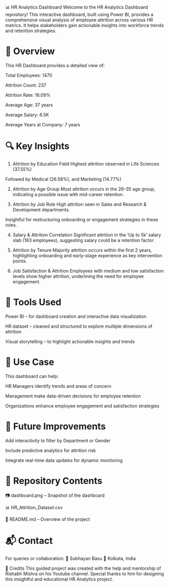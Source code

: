 📊 HR Analytics Dashboard
Welcome to the HR Analytics Dashboard repository! This interactive dashboard, built using Power BI, provides a comprehensive visual analysis of employee attrition across various HR metrics. It helps stakeholders gain actionable insights into workforce trends and retention strategies.

# 📌 Overview
This HR Dashboard provides a detailed view of:

Total Employees: 1470

Attrition Count: 237

Attrition Rate: 16.09%

Average Age: 37 years

Average Salary: 6.5K

Average Years at Company: 7 years

# 🔍 Key Insights
1. Attrition by Education Field
Highest attrition observed in Life Sciences (37.55%)

Followed by Medical (26.58%), and Marketing (14.77%)

2. Attrition by Age Group
Most attrition occurs in the 26–35 age group, indicating a possible issue with mid-career retention.

3. Attrition by Job Role
High attrition seen in Sales and Research & Development departments.

Insightful for restructuring onboarding or engagement strategies in these roles.

4. Salary & Attrition Correlation
Significant attrition in the ‘Up to 5k’ salary slab (163 employees), suggesting salary could be a retention factor.

5. Attrition by Tenure
Majority attrition occurs within the first 2 years, highlighting onboarding and early-stage experience as key intervention points.

6. Job Satisfaction & Attrition
Employees with medium and low satisfaction levels show higher attrition, underlining the need for employee engagement.

# 🧩 Tools Used
Power BI – for dashboard creation and interactive data visualization

HR dataset – cleaned and structured to explore multiple dimensions of attrition

Visual storytelling – to highlight actionable insights and trends

# 💼 Use Case
This dashboard can help:

HR Managers identify trends and areas of concern

Management make data-driven decisions for employee retention

Organizations enhance employee engagement and satisfaction strategies

# 🧠 Future Improvements
Add interactivity to filter by Department or Gender

Include predictive analytics for attrition risk

Integrate real-time data updates for dynamic monitoring

# 📁 Repository Contents
📷 dashboard.png – Snapshot of the dashboard

📊 HR_Attrition_Dataset.csv 

📄 README.md – Overview of the project

# 📬 Contact
For queries or collaboration:
📧 Subhayan Basu
📍 Kolkata, India

🙌 Credits
This guided project was created with the help and mentorship of Rishabh Mishra on his Youtube channel.
Special thanks to him for designing this insightful and educational HR Analytics project.

